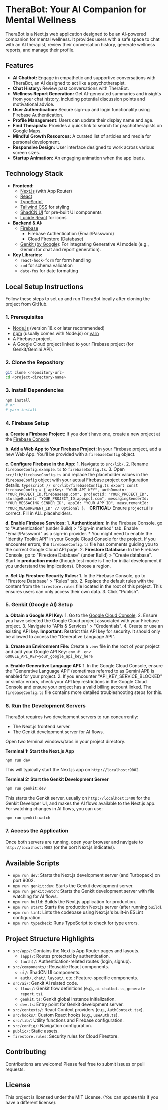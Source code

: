 # TheraBot: Your AI Companion for Mental Wellness

TheraBot is a Next.js web application designed to be an AI-powered companion for mental wellness. It provides users with a safe space to chat with an AI therapist, review their conversation history, generate wellness reports, and manage their profile.

## Features

*   **AI Chatbot:** Engage in empathetic and supportive conversations with TheraBot, an AI designed to act like a psychotherapist.
*   **Chat History:** Review past conversations with TheraBot.
*   **Wellness Report Generation:** Get AI-generated summaries and insights from your chat history, including potential discussion points and motivational advice.
*   **User Authentication:** Secure sign-up and login functionality using Firebase Authentication.
*   **Profile Management:** Users can update their display name and age.
*   **Find Therapists:** Provides a quick link to search for psychotherapists on Google Maps.
*   **Mindful Growth Resources:** A curated list of articles and media for personal development.
*   **Responsive Design:** User interface designed to work across various screen sizes.
*   **Startup Animation:** An engaging animation when the app loads.

## Technology Stack

*   **Frontend:**
    *   [Next.js](https://nextjs.org/) (with App Router)
    *   [React](https://reactjs.org/)
    *   [TypeScript](https://www.typescriptlang.org/)
    *   [Tailwind CSS](https://tailwindcss.com/) for styling
    *   [ShadCN UI](https://ui.shadcn.com/) for pre-built UI components
    *   [Lucide React](https://lucide.dev/) for icons
*   **Backend & AI:**
    *   [Firebase](https://firebase.google.com/)
        *   Firebase Authentication (Email/Password)
        *   Cloud Firestore (Database)
    *   [Genkit (by Google)](https://firebase.google.com/docs/genkit): For integrating Generative AI models (e.g., Gemini for chat and report generation).
*   **Key Libraries:**
    *   `react-hook-form` for form handling
    *   `zod` for schema validation
    *   `date-fns` for date formatting

## Local Setup Instructions

Follow these steps to set up and run TheraBot locally after cloning the project from GitHub.

### 1. Prerequisites

*   [Node.js](https://nodejs.org/) (version 18.x or later recommended)
*   [npm](https://www.npmjs.com/) (usually comes with Node.js) or [yarn](https://yarnpkg.com/)
*   A Firebase project.
*   A Google Cloud project linked to your Firebase project (for Genkit/Gemini API).

### 2. Clone the Repository

```bash
git clone <repository-url>
cd <project-directory-name>
```

### 3. Install Dependencies

```bash
npm install
# or
# yarn install
```

### 4. Firebase Setup

   **a. Create a Firebase Project:**
      If you don't have one, create a new project at the [Firebase Console](https://console.firebase.google.com/).

   **b. Add a Web App to Your Firebase Project:**
      In your Firebase project, add a new Web App. You'll be provided with a `firebaseConfig` object.

   **c. Configure Firebase in the App:**
      1.  Navigate to `src/lib/`.
      2.  Rename `firebaseConfig.example.ts` to `firebaseConfig.ts`.
      3.  Open `src/lib/firebaseConfig.ts` and replace the placeholder values in the `firebaseConfig` object with your actual Firebase project configuration details.
          ```typescript
          // src/lib/firebaseConfig.ts
          export const firebaseConfig = {
            apiKey: "YOUR_API_KEY",
            authDomain: "YOUR_PROJECT_ID.firebaseapp.com",
            projectId: "YOUR_PROJECT_ID",
            storageBucket: "YOUR_PROJECT_ID.appspot.com",
            messagingSenderId: "YOUR_MESSAGING_SENDER_ID",
            appId: "YOUR_APP_ID",
            measurementId: "YOUR_MEASUREMENT_ID" // Optional
          };
          ```
          **CRITICAL:** Ensure `projectId` is correct. Fill in ALL placeholders.

   **d. Enable Firebase Services:**
      1.  **Authentication:** In the Firebase Console, go to "Authentication" (under Build) > "Sign-in method" tab. Enable "Email/Password" as a sign-in provider.
          *   You might need to enable the "Identity Toolkit API" in your Google Cloud Console for the project. If you encounter errors, the `firebaseConfig.ts` file has comments guiding you to the correct Google Cloud API page.
      2.  **Firestore Database:** In the Firebase Console, go to "Firestore Database" (under Build) > "Create database". Start in **production mode** (though test mode is fine for initial development if you understand the implications). Choose a region.

   **e. Set Up Firestore Security Rules:**
      1.  In the Firebase Console, go to "Firestore Database" > "Rules" tab.
      2.  Replace the default rules with the content from the `firestore.rules` file located in the root of this project. This ensures users can only access their own data.
      3.  Click "Publish".

### 5. Genkit (Google AI) Setup

   **a. Obtain a Google API Key:**
      1.  Go to the [Google Cloud Console](https://console.cloud.google.com/).
      2.  Ensure you have selected the Google Cloud project associated with your Firebase project.
      3.  Navigate to "APIs & Services" > "Credentials".
      4.  Create or use an existing API key. **Important:** Restrict this API key for security. It should only be allowed to access the "Generative Language API".

   **b. Create an Environment File:**
      Create a `.env` file in the root of your project and add your Google API Key:
      ```env
      # .env
      GOOGLE_API_KEY=your_google_api_key_here
      ```

   **c. Enable Generative Language API:**
      1.  In the Google Cloud Console, ensure the "Generative Language API" (sometimes referred to as Gemini API) is enabled for your project.
      2.  If you encounter "API_KEY_SERVICE_BLOCKED" or similar errors, check your API key restrictions in the Google Cloud Console and ensure your project has a valid billing account linked. The `firebaseConfig.ts` file contains more detailed troubleshooting steps for this.

### 6. Run the Development Servers

   TheraBot requires two development servers to run concurrently:
   *   The Next.js frontend server.
   *   The Genkit development server for AI flows.

   Open two terminal windows/tabs in your project directory.

   **Terminal 1: Start the Next.js App**
   ```bash
   npm run dev
   ```
   This will typically start the Next.js app on `http://localhost:9002`.

   **Terminal 2: Start the Genkit Development Server**
   ```bash
   npm run genkit:dev
   ```
   This starts the Genkit server, usually on `http://localhost:3400` for the Genkit Developer UI, and makes the AI flows available to the Next.js app. For watching changes in AI flows, you can use:
   ```bash
   npm run genkit:watch
   ```

### 7. Access the Application

Once both servers are running, open your browser and navigate to `http://localhost:9002` (or the port Next.js indicates).

## Available Scripts

*   `npm run dev`: Starts the Next.js development server (and Turbopack) on port 9002.
*   `npm run genkit:dev`: Starts the Genkit development server.
*   `npm run genkit:watch`: Starts the Genkit development server with file watching for AI flows.
*   `npm run build`: Builds the Next.js application for production.
*   `npm run start`: Starts the production Next.js server (after running `build`).
*   `npm run lint`: Lints the codebase using Next.js's built-in ESLint configuration.
*   `npm run typecheck`: Runs TypeScript to check for type errors.

## Project Structure Highlights

*   `src/app/`: Contains the Next.js App Router pages and layouts.
    *   `(app)/`: Routes protected by authentication.
    *   `(auth)/`: Authentication-related routes (login, signup).
*   `src/components/`: Reusable React components.
    *   `ui/`: ShadCN UI components.
    *   `auth/`, `chat/`, `layout/`, etc.: Feature-specific components.
*   `src/ai/`: Genkit AI related code.
    *   `flows/`: Genkit flow definitions (e.g., `ai-chatbot.ts`, `generate-report.ts`).
    *   `genkit.ts`: Genkit global instance initialization.
    *   `dev.ts`: Entry point for Genkit development server.
*   `src/contexts/`: React Context providers (e.g., `AuthContext.tsx`).
*   `src/hooks/`: Custom React hooks (e.g., `useAuth.ts`).
*   `src/lib/`: Utility functions and Firebase configuration.
*   `src/config/`: Navigation configuration.
*   `public/`: Static assets.
*   `firestore.rules`: Security rules for Cloud Firestore.

## Contributing

Contributions are welcome! Please feel free to submit issues or pull requests.

## License

This project is licensed under the MIT License. (You can update this if you have a different license).
```